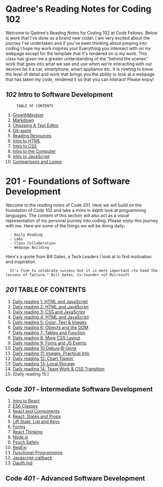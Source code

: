 # Qadree's Reading Notes for Coding 102

Welcome to Qadree's Reading Notes for Coding 102 at Code Fellows. Below is work that I've done as a brand new coder. I am very excited about the journey I've undertaken and if you've been thinking about jumping into coding I hope my work inspires you! Everything you intereact with on my webpage except for the template that it's rendered on is my work. This class has given me a greater understanding of the "behind the scenes" work that goes into what we see and use when we're interacting with our devices be it a car, smartphone, smart appliance etc. It is riveting to know the level of detail and work that brings you the ability to look at a webpage that has taken my code, rendered it so that you can interact! Please enjoy!


## *102* Intro to Software Development

         TABLE OF CONTENTS

   1. [GrowthMindset](/GrowthMindset.md)
   1. [Markdown](/markdown.md)
   1. [Choosing A Text Editor](/Choosing-text-editor.md)
   1. [Git-some](/Git-some.md)
   1. [Reading Resources](/Resources.md)
   1. [Intro to HTML](/html.md)
   1. [Intro to CSS](/css.md)
   1. [Intro to the Computer](/cpu.md)
   1. [Intro to JavaScript](/java.md)
   1. [Comparisons and Loops](/loop.md)
   

# 201 - Foundations of Software Development

Wecome to the reading notes of Code 201. Here we will build on the foundation of Code 102 and take a more in depth look at programming languages. The content of this section will also act as a visual representation of my personal journey into coding. Please enjoy this journey with me. Here are some of the things we will be doing daily:

      - Daily Reading
      - Labs
      - Class Collaboration
      - Webpage Building

Here's a quote from Bill Gates, a Tech Leaders I look at to find motivation and inspiration 

      It's fine to celebrate success but it is more important >to heed the lessons of failure." Bill Gates, Co-founder >of Microsoft

## *201*  TABLE OF CONTENTS

1. [Daily reading 1: HTML and JavaScript](/Class201Notes/class-01.md)
1. [Daily reading 2: HTML and JavaScript](/Class201Notes/class-02.md)
1. [Daily reading 3: CSS and JavaScript](/Class201Notes/class-03.md)
1. [Daily reading 4: HTML and JavaScript](/Class201Notes/class-04.md)
1. [Daily reading 5: Color, Text & Images](Class201Notes/class-05.md)
1. [Daily reading 6: Objects and the DOM](/Class201Notes/class-06.md)
1. [Daily reading 7: Tables and Function](/Class201Notes/class-07.md)
1. [Daily reading 8: More CSS Layout](/Class201Notes/class-08.md)
1. [Daily reading 9: Forns and JS Events](Class201Notes/class-09.md)
1. [Daily reading 10:Debug-B-Gone](/Class201Notes/class-10.md)
1. [Daily reading 11: Images, Practical Info](/Class201Notes/class-11.md)
1. [Daily reading 12: Chart Toppin'](/Class201Notes/class-12.md)
1. [Daily reading 13: Local Storage](/Class201Notes/class-13.md)
1. [Daily reading 14: Team Work & CSS Transition](/Class201Notes/class-14.md)
1. [Daily reading 15:]

## Code *301* - Intermediate Software Development

1. [Intro to React](/class01-intro-react.md)
2. [ES6 Classes](/ES6-classes-301.md)
3. [React and Components](/react-components-301.md)
4. [React: States and Props](/react-state-props.md)
5. [Lift State, List and Keys](/lift-state-list-keys.md)
6. [Forms](/forms.md)
7. [React Thinking](/thinking.md)
8. [Node.js](/node-js.md)
9. [Psych Safety](/psych-safety.md)
10. [RegExr](/super-agent-regex.md)
11. [Functional-Programming](/functional-programming.md)
12. [Javascript-callback](/javascript-callstack.md)
13. [Oauth.md](/oauth.md)


## Code *401* - Advanced Software Development